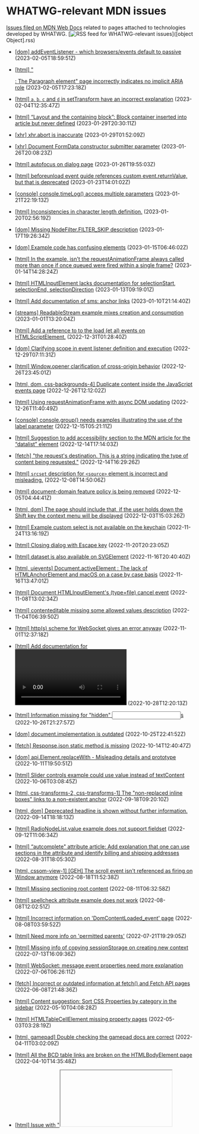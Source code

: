 # WHATWG-relevant MDN issues

[Issues filed on MDN Web Docs](https://github.com/mdn/content/issues) related to pages attached to technologies developed by WHATWG. [![RSS feed for WHATWG-relevant issues](https://www.w3.org/QA/2007/04/feed_icon)]([object Object].rss)

* [[dom] addEventListener - which browsers/events default to passive](https://github.com/mdn/content/issues/24181) (2023-02-05T18:59:51Z)
  
* [[html] "<p>: The Paragraph element" page incorrectly indicates no implicit ARIA role](https://github.com/mdn/content/issues/24179) (2023-02-05T17:23:18Z)
  
* [[html] `a`, `b`, `c` and `d` in setTransform have an incorrect explanation](https://github.com/mdn/content/issues/24165) (2023-02-04T12:35:47Z)
  
* [[html] “Layout and the containing block”: Block container inserted into article but never defined](https://github.com/mdn/content/issues/23972) (2023-01-29T20:30:11Z)
  
* [[xhr] xhr.abort is inaccurate](https://github.com/mdn/content/issues/23961) (2023-01-29T01:52:09Z)
  
* [[xhr] Document FormData constructor submitter parameter](https://github.com/mdn/content/issues/23917) (2023-01-26T20:08:23Z)
  
* [[html] autofocus on dialog page](https://github.com/mdn/content/issues/23915) (2023-01-26T19:55:03Z)
  
* [[html] beforeunload event guide references custom event.returnValue, but that is deprecated](https://github.com/mdn/content/issues/23837) (2023-01-23T14:01:02Z)
  
* [[console] console.timeLog() acceps multiple parameters](https://github.com/mdn/content/issues/23806) (2023-01-21T22:19:13Z)
  
* [[html] Inconsistencies in character length definition.](https://github.com/mdn/content/issues/23783) (2023-01-20T02:56:19Z)
  
* [[dom] Missing NodeFilter.FILTER_SKIP description](https://github.com/mdn/content/issues/23728) (2023-01-17T19:26:34Z)
  
* [[dom] Example code has confusing elements](https://github.com/mdn/content/issues/23658) (2023-01-15T06:46:02Z)
  
* [[html] In the example, isn't the requestAnimationFrame always called more than once if once queued were fired within a single frame?](https://github.com/mdn/content/issues/23635) (2023-01-14T14:28:24Z)
  
* [[html] HTMLInputElement lacks documentation for selectionStart, selectionEnd, selectionDirection](https://github.com/mdn/content/issues/23606) (2023-01-13T09:19:01Z)
  
* [[html] Add documentation of sms: anchor links](https://github.com/mdn/content/issues/23526) (2023-01-10T21:14:40Z)
  
* [[streams] ReadableStream example mixes creation and consumption](https://github.com/mdn/content/issues/23299) (2023-01-01T13:20:04Z)
  
* [[html] Add a reference to to the load (et al) events on HTMLScriptElement.](https://github.com/mdn/content/issues/23287) (2022-12-31T01:28:40Z)
  
* [[dom] Clarifying scope in event listener definition and execution](https://github.com/mdn/content/issues/23253) (2022-12-29T07:11:31Z)
  
* [[html] Window.opener clarification of cross-origin behavior](https://github.com/mdn/content/issues/23204) (2022-12-26T23:45:01Z)
  
* [[html, dom, css-backgrounds-4] Duplicate content inside the JavaScript events page](https://github.com/mdn/content/issues/23198) (2022-12-26T12:12:02Z)
  
* [[html] Using requestAnimationFrame with async DOM updating](https://github.com/mdn/content/issues/23197) (2022-12-26T11:40:49Z)
  
* [[console] console.group() needs examples illustrating the use of the label parameter](https://github.com/mdn/content/issues/22972) (2022-12-15T05:21:11Z)
  
* [[html] Suggestion to add accessibility section to the MDN article for the “datalist” element](https://github.com/mdn/content/issues/22958) (2022-12-14T17:14:03Z)
  
* [[fetch] "the request's destination. This is a string indicating the type of content being requested."](https://github.com/mdn/content/issues/22955) (2022-12-14T16:29:26Z)
  
* [[html] `srcset` description for `<source>` element is incorrect and misleading.](https://github.com/mdn/content/issues/22820) (2022-12-08T14:50:06Z)
  
* [[html] document-domain feature policy is being removed](https://github.com/mdn/content/issues/22732) (2022-12-05T04:44:41Z)
  
* [[html, dom] The page should include that, if the user holds down the Shift key the context menu will be displayed](https://github.com/mdn/content/issues/22697) (2022-12-03T15:03:26Z)
  
* [[html] Example custom select is not available on the keychain](https://github.com/mdn/content/issues/22513) (2022-11-24T13:16:19Z)
  
* [[html] Closing dialog with Escape key](https://github.com/mdn/content/issues/22430) (2022-11-20T20:23:05Z)
  
* [[html] dataset is also available on SVGElement](https://github.com/mdn/content/issues/22352) (2022-11-16T20:40:40Z)
  
* [[html, uievents] Document.activeElement : The lack of HTMLAnchorElement and macOS on a case by case basis](https://github.com/mdn/content/issues/22338) (2022-11-16T13:47:01Z)
  
* [[html] Document HTMLInputElement's (type=file) cancel event](https://github.com/mdn/content/issues/22157) (2022-11-08T13:02:34Z)
  
* [[html] contenteditable missing some allowed values description](https://github.com/mdn/content/issues/22048) (2022-11-04T06:39:50Z)
  
* [[html] http(s) scheme for WebSocket gives an error anyway](https://github.com/mdn/content/issues/21978) (2022-11-01T12:37:18Z)
  
* [[html] Add documentation for <video posterloading=lazy>](https://github.com/mdn/content/issues/21912) (2022-10-28T12:20:13Z)
  
* [[html] Information missing for "hidden" <input>s](https://github.com/mdn/content/issues/21857) (2022-10-26T21:27:57Z)
  
* [[dom] document.implementation is outdated](https://github.com/mdn/content/issues/21834) (2022-10-25T22:41:52Z)
  
* [[fetch] Response.json static method is missing](https://github.com/mdn/content/issues/21550) (2022-10-14T12:40:47Z)
  
* [[dom] api.Element.replaceWith - Misleading details and prototype](https://github.com/mdn/content/issues/21497) (2022-10-11T19:50:51Z)
  
* [[html] Slider controls example could use value instead of textContent](https://github.com/mdn/content/issues/21318) (2022-10-06T03:08:45Z)
  
* [[html, css-transforms-2, css-transforms-1] The "non-replaced inline boxes" links to a non-existent anchor](https://github.com/mdn/content/issues/20854) (2022-09-18T09:20:10Z)
  
* [[html, dom] Deprecated headline is shown without further information.](https://github.com/mdn/content/issues/20730) (2022-09-14T18:18:13Z)
  
* [[html] RadioNodeList.value example does not support fieldset](https://github.com/mdn/content/issues/20588) (2022-09-12T11:06:34Z)
  
* [[html] “autcomplete" attribute article: Add explanation that one can use sections in the attribute and identify billing and shipping addresses](https://github.com/mdn/content/issues/20180) (2022-08-31T18:05:30Z)
  
* [[html, cssom-view-1] [GEH] The scroll event isn't referenced as firing on Window anymore](https://github.com/mdn/content/issues/19699) (2022-08-18T11:52:38Z)
  
* [[html] Missing sectioning root content](https://github.com/mdn/content/issues/19400) (2022-08-11T06:32:58Z)
  
* [[html] spellcheck attribute example does not work](https://github.com/mdn/content/issues/19285) (2022-08-08T12:02:51Z)
  
* [[html] Incorrect information on 'DomContentLoaded_event' page](https://github.com/mdn/content/issues/19269) (2022-08-08T03:59:52Z)
  
* [[html] Need more info on 'permitted parents'](https://github.com/mdn/content/issues/18609) (2022-07-21T19:29:05Z)
  
* [[html] Missing info of copying sessionStorage on creating new context](https://github.com/mdn/content/issues/18323) (2022-07-13T16:09:36Z)
  
* [[html] WebSocket: message event properties need more explanation](https://github.com/mdn/content/issues/18021) (2022-07-06T06:26:11Z)
  
* [[fetch] Incorrect or outdated information at fetch() and Fetch API pages](https://github.com/mdn/content/issues/17115) (2022-06-08T21:48:36Z)
  
* [[html] Content suggestion: Sort CSS Properties by category in the sidebar](https://github.com/mdn/content/issues/15844) (2022-05-10T04:08:28Z)
  
* [[html] HTMLTableCellElement missing property pages](https://github.com/mdn/content/issues/15631) (2022-05-03T03:28:19Z)
  
* [[html, gamepad] Double checking the gamepad docs are correct](https://github.com/mdn/content/issues/14874) (2022-04-11T03:02:09Z)
  
* [[html] All the BCD table links are broken on the HTMLBodyElement page](https://github.com/mdn/content/issues/14865) (2022-04-10T14:35:48Z)
  
* [[html] Issue with "<iframe>: The Inline Frame element": no height attribute](https://github.com/mdn/content/issues/14799) (2022-04-08T02:08:21Z)
  
* [[html] "HTMLElement.dir": Misleading info about how the value is determined](https://github.com/mdn/content/issues/14484) (2022-03-30T22:18:42Z)
  
* [[html] Clarify "Permitted parents: any element that accepts metadata content"](https://github.com/mdn/content/issues/14398) (2022-03-28T12:11:28Z)
  
* [[xhr] Issue with "FormData()": type=submit inputs not included](https://github.com/mdn/content/issues/14305) (2022-03-25T16:56:07Z)
  
* [[html] Issue with "<a>: The Anchor element": Article implies file:/// scheme is supported](https://github.com/mdn/content/issues/13867) (2022-03-14T22:15:10Z)
  
* [[fullscreen] Using F11 to enter fullscreen mode doesn’t set fullscreenElement (it remains null) and document.exitFullscreen() doesn’t work](https://github.com/mdn/content/issues/13674) (2022-03-09T00:38:35Z)
  
* [[html] Conflicting descriptions of whether Firefox respects the “autocomplete” attribute, specifically for <input type="checkbox">](https://github.com/mdn/content/issues/13502) (2022-03-04T16:37:28Z)
  
* [[fetch] Issue with "Response.json()": Possible exceptions not documented](https://github.com/mdn/content/issues/13208) (2022-02-22T13:11:28Z)
  
* [[fetch] Content bug: Inaccurate explanation on request credentials](https://github.com/mdn/content/issues/13063) (2022-02-17T09:18:12Z)
  
* [[fetch] Issue with "Response.error()": Example missing](https://github.com/mdn/content/issues/12852) (2022-02-09T07:32:59Z)
  
* [[dom] Issue with "MutationObserver.observe()": links to nonexistent “Monitoring attribute values” section on MutationObserver](https://github.com/mdn/content/issues/12741) (2022-02-04T23:09:33Z)
  
* [[html] Issue with "<iframe>: The Inline Frame element": document browser behaviour for onload and onerror events.](https://github.com/mdn/content/issues/12477) (2022-01-28T14:05:20Z)
  
* [[dom] Issue with "AbortController": (missing info on behavior of .text() or .json() or other body promise)](https://github.com/mdn/content/issues/12387) (2022-01-24T16:10:11Z)
  
* [[html] Issue with "DragEvent.dataTransfer": Clarify that `dataTransfer` can be null.](https://github.com/mdn/content/issues/11670) (2022-01-02T15:10:06Z)
  
* [[streams] Issue with "WritableStreamDefaultWriter": (Incorrect/Problematic Example)](https://github.com/mdn/content/issues/11494) (2021-12-26T17:35:24Z)
  
* [[html] Issue with "CustomElementRegistry.define()": Documentation needs more concise text and examples.](https://github.com/mdn/content/issues/11225) (2021-12-15T05:03:59Z)
  
* [[html, selectors-4] Issue with ":invalid": Include fieldset](https://github.com/mdn/content/issues/11096) (2021-12-10T00:03:02Z)
  
* [[html] Issue with "<dialog>: The Dialog element": Cancel button wouldn't work if there is required input element](https://github.com/mdn/content/issues/10848) (2021-11-29T10:44:42Z)
  
* [[dom] Issue with "Event.timeStamp": information in the Value section seems to contradict the output values in the Reduced time precision](https://github.com/mdn/content/issues/10839) (2021-11-28T19:13:34Z)
  
* [[html] Issue with "resize event": the logged height does not change when changing the height of the browser window](https://github.com/mdn/content/issues/10683) (2021-11-21T22:37:44Z)
  
* [[html] Issue with "HTMLFormElement: submit event": Bubbles description is confusing](https://github.com/mdn/content/issues/10069) (2021-10-25T05:37:18Z)
  
* [[html, uievents] Replace hand-written compat sections with BCD tables](https://github.com/mdn/content/issues/9972) (2021-10-21T07:40:45Z)
  
* [[html] Issue with "Document: drop event": Mention that drop won't fire unless you preventDefault in dragover](https://github.com/mdn/content/issues/9796) (2021-10-14T10:16:25Z)
  
* [[dom] Issue with "Document.getElementById()": link to xml:id doesn't include expected source snippet](https://github.com/mdn/content/issues/9777) (2021-10-13T19:50:56Z)
  
* [[html] HTMLElement: the input event requires a user to initiate changing the value of a form control](https://github.com/mdn/content/issues/9548) (2021-10-04T04:10:01Z)
  
* [[html] Issue with "<canvas>: The Graphics Canvas element": Firefox area limit incorrect](https://github.com/mdn/content/issues/9379) (2021-09-30T16:32:42Z)
  
* [[html] Content suggestion: WebSocket.readyState enum properties WebSocket.OPEN, WebSocket.CLOSING, etc](https://github.com/mdn/content/issues/9156) (2021-09-21T22:32:24Z)
  
* [[html] Content suggestion: Add one-liner to former WindowOrWorkerGlobalScope methods](https://github.com/mdn/content/issues/8979) (2021-09-16T10:44:51Z)
  
* [[notifications, cssom-view-1, service-workers-1, dom, pointerevents3] Better naming of pages](https://github.com/mdn/content/issues/8977) (2021-09-16T10:09:38Z)
  
* [[html] Issue with "Location": does not mention IDN domain names at all](https://github.com/mdn/content/issues/8895) (2021-09-13T22:55:17Z)
  
* [[html] Issue with "Window.localStorage": Safari deletes after 7 days unvisited](https://github.com/mdn/content/issues/8510) (2021-09-01T03:59:58Z)
  
* [[html] Issue with "WorkerGlobalScope.importScripts()": (confucing description of parameters)](https://github.com/mdn/content/issues/7652) (2021-08-06T09:26:25Z)
  
* [[xhr] Issue with "FormData()": missing formdata event documentation](https://github.com/mdn/content/issues/7613) (2021-08-05T12:02:00Z)
  
* [[html, cssom-view-1, dom, WebIDL-1, FileAPI, uievents, pointerlock-2] Remove alert() from live samples](https://github.com/mdn/content/issues/7566) (2021-08-03T21:17:44Z)
  
* [[html] Issue with "<form>": describe running javascript on submit: `onsubmit` and javascript pseudo-protocol](https://github.com/mdn/content/issues/7142) (2021-07-21T22:09:52Z)
  
* [[html] RadioNodeList - Missing an example](https://github.com/mdn/content/issues/11476) (2021-07-21T11:30:00Z)
  
* [[html, web-locks] Avoiding duplication/confusion between Location+WorkerLocation and Navigator+WorkerNavigator](https://github.com/mdn/content/issues/6856) (2021-07-13T13:35:32Z)
  
* [[html] CustomElementRegistry needs updating](https://github.com/mdn/content/issues/6617) (2021-07-06T07:29:36Z)
  
* [[console] Issue with "console", how does number formatting work? Number formatting doesn't work on Chrome.](https://github.com/mdn/content/issues/6614) (2021-07-06T06:31:49Z)
  
* [[html] Issue with "clearTimeout()": Can failure be detected?](https://github.com/mdn/content/issues/5553) (2021-06-01T19:35:39Z)
  
* [[html, selectors-4] :target doesn't work within shadow roots](https://github.com/mdn/content/issues/4604) (2021-04-29T19:29:23Z)
  
* [[orientation-event, compat] Content bug: Improve device/screen orientation event doc](https://github.com/mdn/content/issues/4400) (2021-04-23T02:57:45Z)
  
* [[notifications] Demo in Notification() constructor article causes error: “The Notification permission may only be requested from inside a short running user-generated event handler”](https://github.com/mdn/content/issues/2615) (2021-02-23T13:20:50Z)
  
* [[html] requestAnimationFrame is also available in Dedicated Workers](https://github.com/mdn/content/issues/1519) (2021-01-20T08:47:22Z)
  
* [[html] api.HTMLSelectElement - write page for 'autocomplete'](https://github.com/mdn/content/issues/2016) (2021-01-20T05:13:05Z)
  
